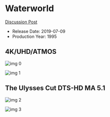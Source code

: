 # Waterworld

[Discussion Post](https://www.avsforum.com/threads/bass-eq-for-filtered-movies.2995212/post-57622460)

* Release Date: 2019-07-09
* Production Year: 1995

## 4K/UHD/ATMOS

![img 0](https://i.imgur.com/J0VSnIv.jpg)

![img 1](https://i.imgur.com/ajxI8Pt.jpg)

## The Ulysses Cut DTS-HD MA 5.1

![img 2](https://i.imgur.com/h1Wh8Go.jpg)

![img 3](https://i.imgur.com/AuYBPln.jpg)

